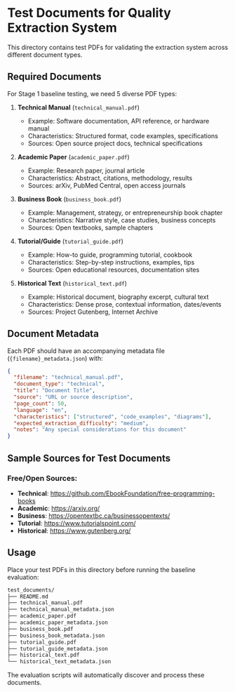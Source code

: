 # Test Documents for Quality Extraction System

This directory contains test PDFs for validating the extraction system across different document types.

## Required Documents

For Stage 1 baseline testing, we need 5 diverse PDF types:

1. **Technical Manual** (`technical_manual.pdf`)
   - Example: Software documentation, API reference, or hardware manual
   - Characteristics: Structured format, code examples, specifications
   - Sources: Open source project docs, technical specifications

2. **Academic Paper** (`academic_paper.pdf`)
   - Example: Research paper, journal article
   - Characteristics: Abstract, citations, methodology, results
   - Sources: arXiv, PubMed Central, open access journals

3. **Business Book** (`business_book.pdf`)
   - Example: Management, strategy, or entrepreneurship book chapter
   - Characteristics: Narrative style, case studies, business concepts
   - Sources: Open textbooks, sample chapters

4. **Tutorial/Guide** (`tutorial_guide.pdf`)
   - Example: How-to guide, programming tutorial, cookbook
   - Characteristics: Step-by-step instructions, examples, tips
   - Sources: Open educational resources, documentation sites

5. **Historical Text** (`historical_text.pdf`)
   - Example: Historical document, biography excerpt, cultural text
   - Characteristics: Dense prose, contextual information, dates/events
   - Sources: Project Gutenberg, Internet Archive

## Document Metadata

Each PDF should have an accompanying metadata file (`{filename}_metadata.json`) with:

```json
{
  "filename": "technical_manual.pdf",
  "document_type": "technical",
  "title": "Document Title",
  "source": "URL or source description",
  "page_count": 50,
  "language": "en",
  "characteristics": ["structured", "code_examples", "diagrams"],
  "expected_extraction_difficulty": "medium",
  "notes": "Any special considerations for this document"
}
```

## Sample Sources for Test Documents

### Free/Open Sources:
- **Technical**: https://github.com/EbookFoundation/free-programming-books
- **Academic**: https://arxiv.org/
- **Business**: https://opentextbc.ca/businessopentexts/
- **Tutorial**: https://www.tutorialspoint.com/
- **Historical**: https://www.gutenberg.org/

## Usage

Place your test PDFs in this directory before running the baseline evaluation:

```bash
test_documents/
├── README.md
├── technical_manual.pdf
├── technical_manual_metadata.json
├── academic_paper.pdf
├── academic_paper_metadata.json
├── business_book.pdf
├── business_book_metadata.json
├── tutorial_guide.pdf
├── tutorial_guide_metadata.json
├── historical_text.pdf
└── historical_text_metadata.json
```

The evaluation scripts will automatically discover and process these documents.